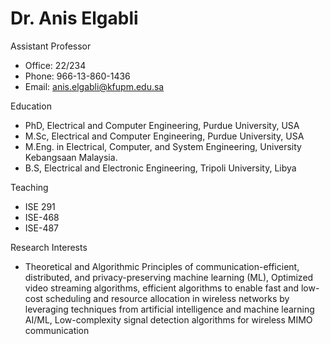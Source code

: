 #  Dr. Anis Elgabli

Assistant Professor

- Office: 22/234
- Phone: 966-13-860-1436
- Email: anis.elgabli@kfupm.edu.sa



​Education

- PhD, Electrical and Computer Engineering, Purdue University, USA
- M.Sc, Electrical and Computer Engineering, Purdue University, USA
- M.Eng. in Electrical, Computer, and System Engineering, University Kebangsaan Malaysia.
- B.S, Electrical and Electronic Engineering, Tripoli University, Libya

Teaching

- ISE 291
- ISE-468
- ISE-487

Research Interests

- Theoretical and Algorithmic Principles of communication-efficient, distributed, and privacy-preserving machine learning (ML), Optimized video streaming algorithms, efficient algorithms to enable fast and low-cost scheduling and resource allocation in wireless networks by leveraging techniques from artificial intelligence and machine learning AI/ML, Low-complexity signal detection algorithms for wireless MIMO communication

